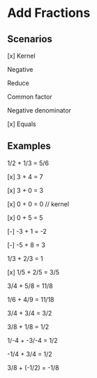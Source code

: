 # Add Fractions

## Scenarios

[x] Kernel

Negative

Reduce

Common factor

Negative denominator

[x] Equals

## Examples

1/2 + 1/3 = 5/6

[x] 3 + 4 = 7

[x] 3 + 0 = 3

[x] 0 + 0 = 0 // kernel

[x] 0 + 5 = 5

[-] -3 + 1 = -2

[-] -5 + 8 = 3

1/3 + 2/3 = 1

[x] 1/5 + 2/5 = 3/5

3/4 + 5/8 = 11/8

1/6 + 4/9 = 11/18

3/4 + 3/4 = 3/2

3/8 + 1/8 = 1/2

1/-4 + -3/-4 = 1/2

-1/4 + 3/4 = 1/2

3/8 + (-1/2) = -1/8
